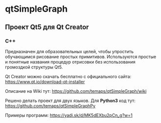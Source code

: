 # qtSimpleGraph
## Проект Qt5 для Qt Creator
### С++

Предназначен для образовательных целей, чтобы упростить обучающимся рисование простых примитивов. Используются простые и понятные названия процедур отрисовки без использования громоздкой структуры Qt5.

Qt Creator можно скачать бесплатно с официального сайта:
https://www.qt.io/download-qt-installer

Описание на Wiki тут:
https://github.com/temaps/qtSimpleGraph/wiki

Решено делать проект для двух языков. Для **Python3** код тут:
https://github.com/temaps/qtSimpleGraphPy


Примеры программ:
https://yadi.sk/d/MK5dEXbu2pCn_g?w=1